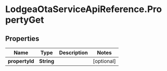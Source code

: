 # LodgeaOtaServiceApiReference.PropertyGet

## Properties

Name | Type | Description | Notes
------------ | ------------- | ------------- | -------------
**propertyId** | **String** |  | [optional] 



